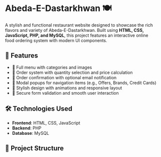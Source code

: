# Abeda-E-Dastarkhwan 🍽️

A stylish and functional restaurant website designed to showcase the rich flavors and variety of Abeda-E-Dastarkhwan. Built using **HTML, CSS, JavaScript, PHP, and MySQL**, this project features an interactive online food ordering system with modern UI components.

## 🌟 Features

- 🍛 Full menu with categories and images
- 🛒 Order system with quantity selection and price calculation
- 📩 Order confirmation with optional email notification
- 💬 Modal popups for navigation items (e.g., Offers, Brands, Credit Cards)
- 🎨 Stylish design with animations and responsive layout
- 🔐 Secure form validation and smooth user interaction

## 🛠️ Technologies Used

- **Frontend**: HTML, CSS, JavaScript
- **Backend**: PHP
- **Database**: MySQL

## 📁 Project Structure

